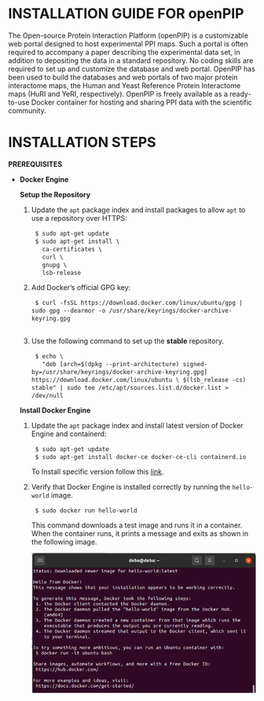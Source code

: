 # INSTALLATION GUIDE FOR openPIP

The Open-source Protein Interaction Platform (openPIP) is a customizable web portal designed to host experimental PPI maps. Such a portal is often required to accompany a paper describing the experimental data set, in addition to depositing the data in a standard repository. No coding skills are required to set up and customize the database and web portal. OpenPIP has been used to build the databases and web portals of two major protein interactome maps, the Human and Yeast Reference Protein Interactome maps (HuRI and YeRI, respectively). OpenPIP is freely available as a ready-to-use Docker container for hosting and sharing PPI data with the scientific community.


# INSTALLATION STEPS

**PREREQUISITES**
- **Docker Engine**
	
	**Setup the Repository**
	 1. Update the  `apt`  package index and install packages to allow  `apt`  to use a repository over HTTPS:
		
			 $ sudo apt-get update
			 $ sudo apt-get install \
			   ca-certificates \
			   curl \
			   gnupg \
			   lsb-release

	 2.  Add Docker’s official GPG key:
		 	```
	         $ curl -fsSL https://download.docker.com/linux/ubuntu/gpg | sudo gpg --dearmor -o /usr/share/keyrings/docker-archive-keyring.gpg
	    
	 3.  Use the following command to set up the **stable** repository.
		 

			  $ echo \ 
			    "deb [arch=$(dpkg --print-architecture) signed-by=/usr/share/keyrings/docker-archive-keyring.gpg] https://download.docker.com/linux/ubuntu \ $(lsb_release -cs) stable" | sudo tee /etc/apt/sources.list.d/docker.list > /dev/null
	**Install Docker Engine**
	 1. Update the  `apt`  package index and install latest version of Docker Engine and containerd:
		
			 $ sudo apt-get update
			 $ sudo apt-get install docker-ce docker-ce-cli containerd.io
		To Install specific version follow this [link](https://docs.docker.com/engine/install/ubuntu/).
	 2.  Verify that Docker Engine is installed correctly by running the `hello-world` image.
		 	```
	         $ sudo docker run hello-world
			``` 
			This command downloads a test image and runs it in a container. When the container runs, it prints a message and exits as shown in the following image.
			
			![image](docker_message.png)

    
